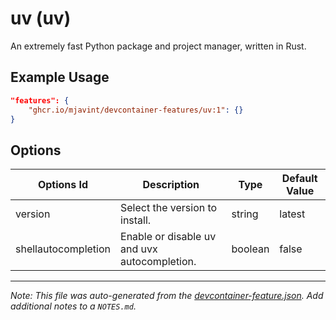 
# uv (uv)

An extremely fast Python package and project manager, written in Rust.

## Example Usage

```json
"features": {
    "ghcr.io/mjavint/devcontainer-features/uv:1": {}
}
```

## Options

| Options Id | Description | Type | Default Value |
|-----|-----|-----|-----|
| version | Select the version to install. | string | latest |
| shellautocompletion | Enable or disable uv and uvx autocompletion. | boolean | false |



---

_Note: This file was auto-generated from the [devcontainer-feature.json](https://github.com/mjavint/devcontainer-features/blob/main/src/uv/devcontainer-feature.json).  Add additional notes to a `NOTES.md`._
